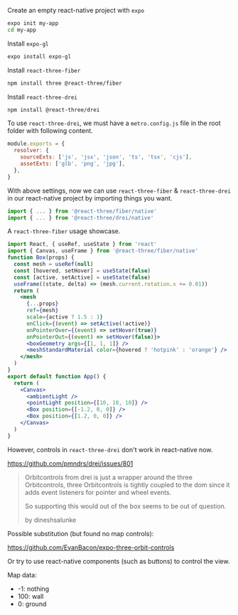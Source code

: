 Create an empty react-native project with `expo`

```bash
expo init my-app
cd my-app
```

Install `expo-gl`

```bash
expo install expo-gl
```

Install `react-three-fiber`

```bash
npm install three @react-three/fiber
```

Install `react-three-drei`

```bash
npm install @react-three/drei
```

To use `react-three-drei`, we must have a `metro.config.js` file in the root folder with following content.

```javascript
module.exports = {
  resolver: {
    sourceExts: ['js', 'jsx', 'json', 'ts', 'tsx', 'cjs'],
    assetExts: ['glb', 'png', 'jpg'],
  },
}
```

With above settings, now we can use `react-three-fiber` & `react-three-drei` in our react-native project by importing things you want.

```javascript
import { ... } from '@react-three/fiber/native'
import { ... } from '@react-three/drei/native'
```

A `react-three-fiber` usage showcase.

```jsx
import React, { useRef, useState } from 'react'
import { Canvas, useFrame } from '@react-three/fiber/native'
function Box(props) {
  const mesh = useRef(null)
  const [hovered, setHover] = useState(false)
  const [active, setActive] = useState(false)
  useFrame((state, delta) => (mesh.current.rotation.x += 0.01))
  return (
    <mesh
      {...props}
      ref={mesh}
      scale={active ? 1.5 : 1}
      onClick={(event) => setActive(!active)}
      onPointerOver={(event) => setHover(true)}
      onPointerOut={(event) => setHover(false)}>
      <boxGeometry args={[1, 1, 1]} />
      <meshStandardMaterial color={hovered ? 'hotpink' : 'orange'} />
    </mesh>
  )
}
export default function App() {
  return (
    <Canvas>
      <ambientLight />
      <pointLight position={[10, 10, 10]} />
      <Box position={[-1.2, 0, 0]} />
      <Box position={[1.2, 0, 0]} />
    </Canvas>
  )
}
```

However, controls in `react-three-drei` don't work in react-native now.

https://github.com/pmndrs/drei/issues/801

> Orbitcontrols from drei is just a wrapper around the three Orbitcontrols, three Orbitcontrols is tightly coupled to the dom since it adds event listeners for pointer and wheel events.
>
> So supporting this would out of the box seems to be out of question.
>
> by dineshsalunke

Possible substitution (but found no map controls):

https://github.com/EvanBacon/expo-three-orbit-controls

Or try to use react-native components (such as buttons) to control the view.

Map data:

- -1: nothing
- 100: wall
- 0: ground



